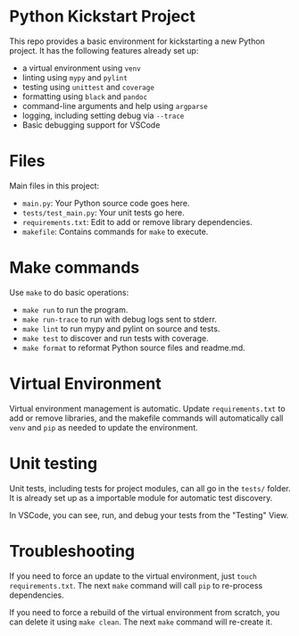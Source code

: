 # Python Kickstart Project

This repo provides a basic environment for kickstarting a new Python
project. It has the following features already set up:

-   a virtual environment using `venv`
-   linting using `mypy` and `pylint`
-   testing using `unittest` and `coverage`
-   formatting using `black` and `pandoc`
-   command-line arguments and help using `argparse`
-   logging, including setting debug via `--trace`
-   Basic debugging support for VSCode

# Files

Main files in this project:

-   `main.py`: Your Python source code goes here.
-   `tests/test_main.py`: Your unit tests go here.
-   `requirements.txt`: Edit to add or remove library dependencies.
-   `makefile`: Contains commands for `make` to execute.

# Make commands

Use `make` to do basic operations:

-   `make run` to run the program.
-   `make run-trace` to run with debug logs sent to stderr.
-   `make lint` to run mypy and pylint on source and tests.
-   `make test` to discover and run tests with coverage.
-   `make format` to reformat Python source files and readme.md.

# Virtual Environment

Virtual environment management is automatic. Update `requirements.txt`
to add or remove libraries, and the makefile commands will automatically
call `venv` and `pip` as needed to update the environment.

# Unit testing

Unit tests, including tests for project modules, can all go in the
`tests/` folder. It is already set up as a importable module for
automatic test discovery.

In VSCode, you can see, run, and debug your tests from the "Testing" View.

# Troubleshooting

If you need to force an update to the virtual environment, just
`touch requirements.txt`. The next `make` command will call `pip` to
re-process dependencies.

If you need to force a rebuild of the virtual environment from scratch,
you can delete it using `make clean`. The next `make` command will
re-create it.
